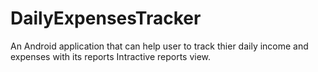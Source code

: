 # DailyExpensesTracker
An Android application that can help user to track thier daily income and expenses with its reports Intractive reports view.
